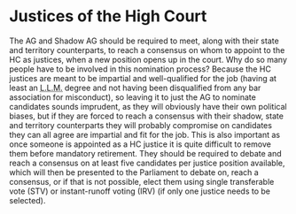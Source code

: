 Justices of the High Court
===========================

The AG and Shadow AG should be required to meet, along with their state and territory counterparts, to reach a consensus on whom to appoint to the HC as justices, when a new position opens up in the court. Why do so many people have to be involved in this nomination process? Because the HC justices are meant to be impartial and well-qualified for the job (having at least an <abbr title="Master of Laws">L.L.M.</abbr> degree and not having been disqualified from any bar association for misconduct), so leaving it to just the AG to nominate candidates sounds imprudent, as they will obviously have their own political biases, but if they are forced to reach a consensus with their shadow, state and territory counterparts they will probably compromise on candidates they can all agree are impartial and fit for the job. This is also important as once someone is appointed as a HC justice it is quite difficult to remove them before mandatory retirement. They should be required to debate and reach a consensus on at least five candidates per justice position available, which will then be presented to the Parliament to debate on, reach a consensus, or if that is not possible, elect them using single transferable vote (STV) or instant-runoff voting (IRV) (if only one justice needs to be selected). 